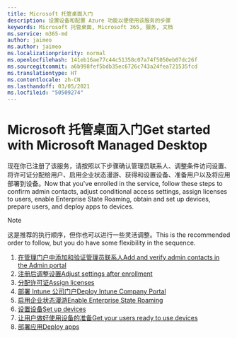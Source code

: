 ```yaml
---
title: Microsoft 托管桌面入门
description: 设置设备和配置 Azure 功能以便使用该服务的步骤
keywords: Microsoft 托管桌面, Microsoft 365, 服务, 文档
ms.service: m365-md
author: jaimeo
ms.author: jaimeo
ms.localizationpriority: normal
ms.openlocfilehash: 141eb16ae77c44c51358c07a74f5050eb07dc26f
ms.sourcegitcommit: a6b998fef5bdb35ec6726c743a24fea721535fcd
ms.translationtype: HT
ms.contentlocale: zh-CN
ms.lasthandoff: 03/05/2021
ms.locfileid: "50509274"
---
```

# <a name="get-started-with-microsoft-managed-desktop"></a><span data-ttu-id="2993e-104">Microsoft 托管桌面入门</span><span class="sxs-lookup"><span data-stu-id="2993e-104">Get started with Microsoft Managed Desktop</span></span>

<span data-ttu-id="2993e-105">现在你已注册了该服务，请按照以下步骤确认管理员联系人、调整条件访问设置、将许可证分配给用户、启用企业状态漫游、获得和设置设备、准备用户以及将应用部署到设备。</span><span class="sxs-lookup"><span data-stu-id="2993e-105">Now that you've enrolled in the service, follow these steps to confirm admin contacts, adjust conditional access settings, assign licenses to users, enable Enterprise State Roaming,  obtain and set up devices, prepare users, and deploy apps to devices.</span></span>

> [!NOTE]
> <span data-ttu-id="2993e-106">这是推荐的执行顺序，但你也可以进行一些灵活调整。</span><span class="sxs-lookup"><span data-stu-id="2993e-106">This is the recommended order to follow, but you do have some flexibility in the sequence.</span></span>

1. [<span data-ttu-id="2993e-107">在管理门户中添加和验证管理员联系人</span><span class="sxs-lookup"><span data-stu-id="2993e-107">Add and verify admin contacts in the Admin portal</span></span>](add-admin-contacts.md)
2. [<span data-ttu-id="2993e-108">注册后调整设置</span><span class="sxs-lookup"><span data-stu-id="2993e-108">Adjust settings after enrollment</span></span>](conditional-access.md)
3. [<span data-ttu-id="2993e-109">分配许可证</span><span class="sxs-lookup"><span data-stu-id="2993e-109">Assign licenses</span></span>](assign-licenses.md)
4. [<span data-ttu-id="2993e-110">部署 Intune 公司门户</span><span class="sxs-lookup"><span data-stu-id="2993e-110">Deploy Intune Company Portal</span></span>](company-portal.md)
5. [<span data-ttu-id="2993e-111">启用企业状态漫游</span><span class="sxs-lookup"><span data-stu-id="2993e-111">Enable Enterprise State Roaming</span></span>](enterprise-state-roaming.md)
6. [<span data-ttu-id="2993e-112">设置设备</span><span class="sxs-lookup"><span data-stu-id="2993e-112">Set up devices</span></span>](set-up-devices.md)
7. [<span data-ttu-id="2993e-113">让用户做好使用设备的准备</span><span class="sxs-lookup"><span data-stu-id="2993e-113">Get your users ready to use devices</span></span>](get-started-devices.md)
8. [<span data-ttu-id="2993e-114">部署应用</span><span class="sxs-lookup"><span data-stu-id="2993e-114">Deploy apps</span></span>](deploy-apps.md)
